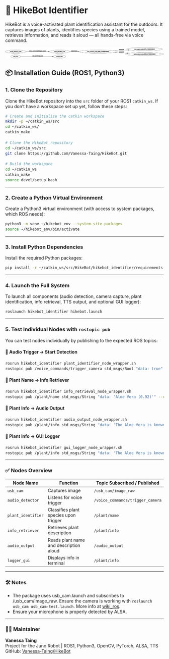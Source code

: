 # 🌿 HikeBot Identifier

HikeBot is a voice-activated plant identification assistant for the outdoors. It captures images of plants, identifies species using a trained model, retrieves information, and reads it aloud — all hands-free via voice command.

![rosgraph](https://github.com/Vanessa-Taing/HikeBot/blob/dev/hikebot_identifier/media/rosgraph.png)

## 📦 Installation Guide (ROS1, Python3)

### 1. Clone the Repository

Clone the HikeBot repository into the `src` folder of your ROS1 `catkin_ws`. If you don’t have a workspace set up yet, follow these steps:

```bash
# Create and initialize the catkin workspace
mkdir -p ~/catkin_ws/src
cd ~/catkin_ws/
catkin_make

# Clone the HikeBot repository
cd ~/catkin_ws/src
git clone https://github.com/Vanessa-Taing/HikeBot.git

# Build the workspace
cd ~/catkin_ws
catkin_make
source devel/setup.bash
```

---

### 2. Create a Python Virtual Environment

Create a Python3 virtual environment (with access to system packages, which ROS needs):

```bash
python3 -m venv ~/hikebot_env --system-site-packages
source ~/hikebot_env/bin/activate
```

---

### 3. Install Python Dependencies

Install the required Python packages:

```bash
pip install -r ~/catkin_ws/src/HikeBot/hikebot_identifier/requirements.txt
```

---

### 4. Launch the Full System

To launch all components (audio detection, camera capture, plant identification, info retrieval, TTS output, and optional GUI logger):

```bash
roslaunch hikebot_identifier hikebot.launch
```

---

### 5. Test Individual Nodes with `rostopic pub`

You can test nodes individually by publishing to the expected ROS topics:

#### 🧪 Audio Trigger → Start Detection
```bash
rosrun hikebot_identifier plant_identifier_node_wrapper.sh
rostopic pub /voice_commands/trigger_camera std_msgs/Bool "data: true" --once
```

#### 🧪 Plant Name → Info Retriever
```bash
rosrun hikebot_identifier info_retrieval_node_wrapper.sh
rostopic pub /plant/name std_msgs/String "data: 'Aloe Vera (0.92)'" --once
```

#### 🧪 Plant Info → Audio Output
```bash
rosrun hikebot_identifier audio_output_node_wrapper.sh
rostopic pub /plant/info std_msgs/String "data: 'The Aloe Vera is known for its medicinal properties.'" --once
```

#### 🧪 Plant Info → GUI Logger
```bash
rosrun hikebot_identifier gui_logger_node_wrapper.sh
rostopic pub /plant/info std_msgs/String "data: 'The Aloe Vera is known for its medicinal properties.'" --once
```

---

### ✅ Nodes Overview

| Node Name         | Function                         | Topic Subscribed / Published        |
|------------------|----------------------------------|-------------------------------------|
| `usb_cam`         | Captures image              | `/usb_cam/image_raw`                |
| `audio_detector` | Listens for voice trigger        | `/voice_commands/trigger_camera`   |
| `plant_identifier` | Classifies plant species upon trigger     | `/plant/name`                      |
| `info_retriever` | Retrieves plant description      | `/plant/info`                      |
| `audio_output`   | Reads plant name and description aloud      | `/audio_output`                    |
| `logger_gui`     | Displays info in terminal   | `/plant/info`                      |

---

### 🛠 Notes

- The package uses usb_cam.launch and subscribes to /usb_cam/image_raw. Ensure the camera is working with `roslaunch usb_cam usb_cam-test.launch`. More info at [wiki_ros](https://wiki.ros.org/usb_cam).
- Ensure your microphone is properly detected by ALSA.

---

### 👩‍🔬 Maintainer

**Vanessa Taing**  
Project for the Juno Robot | ROS1, Python3, OpenCV, PyTorch, ALSA, TTS  
GitHub: [Vanessa-Taing/HikeBot](https://github.com/Vanessa-Taing/HikeBot)
